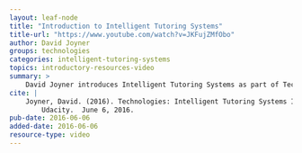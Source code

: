 ```yaml
---
layout: leaf-node
title: "Introduction to Intelligent Tutoring Systems"
title-url: "https://www.youtube.com/watch?v=JKFujZMfObo"
author: David Joyner
groups: technologies
categories: intelligent-tutoring-systems
topics: introductory-resources-video
summary: >
    David Joyner introduces Intelligent Tutoring Systems as part of Technologies.
cite: |
    Joyner, David. (2016). Technologies: Intelligent Tutoring Systems Introductory Video.
        Udacity.  June 6, 2016.
pub-date: 2016-06-06
added-date: 2016-06-06
resource-type: video
---
```


